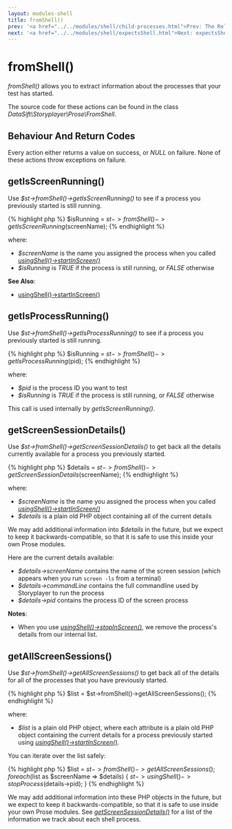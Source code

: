 ```yaml
---
layout: modules-shell
title: fromShell()
prev: '<a href="../../modules/shell/child-processes.html">Prev: The Role Of Child Processes In Testing</a>'
next: '<a href="../../modules/shell/expectsShell.html">Next: expectsShell()</a>'
---
```


# fromShell()

_fromShell()_ allows you to extract information about the processes that your test has started.

The source code for these actions can be found in the class _DataSift\Storyplayer\Prose\FromShell_.

## Behaviour And Return Codes

Every action either returns a value on success, or _NULL_ on failure. None of these actions throw exceptions on failure.

## getIsScreenRunning()

Use _$st->fromShell()->getIsScreenRunning()_ to see if a process you previously started is still running.

{% highlight php %}
$isRunning = $st->fromShell()->getIsScreenRunning($screenName);
{% endhighlight %}

where:

* _$screenName_ is the name you assigned the process when you called _[usingShell()->startInScreen()](usingShell.html#startinscreen)_
* _$isRunning_ is _TRUE_ if the process is still running, or _FALSE_ otherwise

__See Also__:

* [usingShell()->startInScreen()](usingShell.html#startinscreen)

## getIsProcessRunning()

Use _$st->fromShell()->getIsProcessRunning()_ to see if a process you previously started is still running.

{% highlight php %}
$isRunning = $st->fromShell()->getIsProcessRunning($pid);
{% endhighlight %}

where:

* _$pid_ is the process ID you want to test
* _$isRunning_ is _TRUE_ if the process is still running, or _FALSE_ otherwise

This call is used internally by _getIsScreenRunning()_.

## getScreenSessionDetails()

Use _$st->fromShell()->getScreenSessionDetails()_ to get back all the details currently available for a process you previously started.

{% highlight php %}
$details = $st->fromShell()->getScreenSessionDetails($screenName);
{% endhighlight %}

where:

* _$screenName_ is the name you assigned the process when you called _[usingShell()->startInScreen()](usingShell.html#startinscreen)_
* _$details_ is a plain old PHP object containing all of the current details

We may add additional information into _$details_ in the future, but we expect to keep it backwards-compatible, so that it is safe to use this inside your own Prose modules.

Here are the current details available:

* _$details->screenName_ contains the name of the screen session (which appears when you run `screen -ls` from a terminal)
* _$details->commandLine_ contains the full commandline used by Storyplayer to run the process
* _$details->pid_ contains the process ID of the screen process

__Notes__:

* When you use _[usingShell()->stopInScreen()](usingShell.html#stopinscreen)_, we remove the process's details from our internal list.

## getAllScreenSessions()

Use _$st->fromShell()->getAllScreenSessions()_ to get back all of the details for all of the processes that you have previously started.

{% highlight php %}
$list = $st->fromShell()->getAllScreenSessions();
{% endhighlight %}

where:

* _$list_ is a plain old PHP object, where each attribute is a plain old PHP object containing the current details for a process previously started using _[usingShell()->startInScreen()](usingShell.html#startinscreen)_.

You can iterate over the list safely:

{% highlight php %}
$list = $st->fromShell()->getAllScreenSessions();
foreach ($list as $screenName => $details)
{
	$st->usingShell()->stopProcess($details->pid);
}
{% endhighlight %}

We may add additional information into these PHP objects in the future, but we expect to keep it backwards-compatible, so that it is safe to use inside your own Prose modules. See _[getScreenSessionDetails()](#getscreensessiondetails)_ for a list of the information we track about each shell process.
